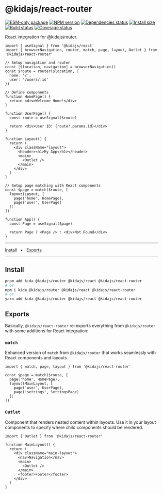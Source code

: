 # @kidajs/react-router

[![ESM-only package][package]][package-url]
[![NPM version][npm]][npm-url]
[![Dependencies status][deps]][deps-url]
[![Install size][size]][size-url]
[![Build status][build]][build-url]
[![Coverage status][coverage]][coverage-url]

[package]: https://img.shields.io/badge/package-ESM--only-ffe536.svg
[package-url]: https://nodejs.org/api/esm.html

[npm]: https://img.shields.io/npm/v/@kidajs/react-router.svg
[npm-url]: https://npmjs.com/package/@kidajs/react-router

[deps]: https://img.shields.io/librariesio/release/npm/@kidajs/react-router
[deps-url]: https://libraries.io/npm/@kidajs/react-router/tree

[size]: https://deno.bundlejs.com/badge?q=@kidajs/react-router
[size-url]: https://bundlejs.com/?q=@kidajs/react-router

[build]: https://img.shields.io/github/actions/workflow/status/TrigenSoftware/nanoviews/tests.yml?branch=main
[build-url]: https://github.com/TrigenSoftware/nanoviews/actions

[coverage]: https://img.shields.io/codecov/c/github/TrigenSoftware/nanoviews.svg
[coverage-url]: https://app.codecov.io/gh/TrigenSoftware/nanoviews

React integration for [@kidajs/router](../kida-router#readme).

```tsx
import { useSignal } from '@kidajs/react'
import { browserNavigation, router, match, page, layout, Outlet } from '@kidajs/react-router'

// Setup navigation and router
const [$location, navigation] = browserNavigation()
const $route = router($location, {
  home: '/',
  user: '/users/:id'
})

// Define components
function HomePage() {
  return <div>Welcome Home!</div>
}

function UserPage() {
  const route = useSignal($route)

  return <div>User ID: {route?.params.id}</div>
}

function Layout() {
  return (
    <div className="layout">
      <header><h1>My App</h1></header>
      <main>
        <Outlet />
      </main>
    </div>
  )
}

// Setup page matching with React components
const $page = match($route, [
  layout(Layout, [
    page('home', HomePage),
    page('user', UserPage)
  ])
])

function App() {
  const Page = useSignal($page)

  return Page ? <Page /> : <div>Not Found</div>
}
```

<hr />
<a href="#install">Install</a>
<span>&nbsp;&nbsp;•&nbsp;&nbsp;</span>
<a href="#exports">Exports</a>
<br />
<hr />

## Install

```bash
pnpm add kida @kidajs/router @kidajs/react @kidajs/react-router
# or
npm i kida @kidajs/router @kidajs/react @kidajs/react-router
# or
yarn add kida @kidajs/router @kidajs/react @kidajs/react-router
```

## Exports

Basically, `@kidajs/react-router` re-exports everything from `@kidajs/router` with some additions for React integration:

### `match`

Enhanced version of `match` from `@kidajs/router` that works seamlessly with React components and layouts.

```tsx
import { match, page, layout } from '@kidajs/react-router'

const $page = match($route, [
  page('home', HomePage),
  layout(MainLayout, [
    page('user', UserPage),
    page('settings', SettingsPage)
  ])
])
```

### `Outlet`

Component that renders nested content within layouts. Use it in your layout components to specify where child components should be rendered.

```tsx
import { Outlet } from '@kidajs/react-router'

function MainLayout() {
  return (
    <div className="main-layout">
      <nav>Navigation</nav>
      <main>
        <Outlet />
      </main>
      <footer>Footer</footer>
    </div>
  )
}
```
